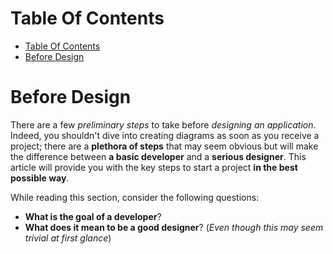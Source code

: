 # Table Of Contents

- [Table Of Contents](#table-of-contents)
- [Before Design](#before-design)

# Before Design

There are a few *preliminary steps* to take before *designing an application*. Indeed, you shouldn't dive into creating diagrams as soon as you receive a project; there are a **plethora of steps** that may seem obvious but will make the difference between **a basic developer** and a **serious designer**. This article will provide you with the key steps to start a project **in the best possible way**.

While reading this section, consider the following questions:

- **What is the goal of a developer**?
- **What does it mean to be a good designer**? (*Even though this may seem trivial at first glance*)
